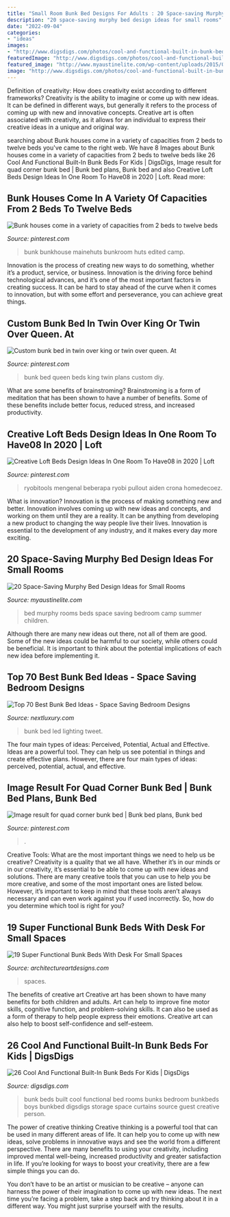```yaml
---
title: "Small Room Bunk Bed Designs For Adults : 20 Space-saving Murphy Bed Design Ideas For Small Rooms"
description: "20 space-saving murphy bed design ideas for small rooms"
date: "2022-09-04"
categories:
- "ideas"
images:
- "http://www.digsdigs.com/photos/cool-and-functional-built-in-bunk-beds-for-kids-4.jpg"
featuredImage: "http://www.digsdigs.com/photos/cool-and-functional-built-in-bunk-beds-for-kids-4.jpg"
featured_image: "http://www.myaustinelite.com/wp-content/uploads/2015/01/murphy-bed-design-ideas-for-small-rooms-in-blue-and-ethnic-pattern.jpg"
image: "http://www.digsdigs.com/photos/cool-and-functional-built-in-bunk-beds-for-kids-4.jpg"
---
```



Definition of creativity: How does creativity exist according to different frameworks?
Creativity is the ability to imagine or come up with new ideas. It can be defined in different ways, but generally it refers to the process of coming up with new and innovative concepts. Creative art is often associated with creativity, as it allows for an individual to express their creative ideas in a unique and original way.

	

		
searching about Bunk houses come in a variety of capacities from 2 beds to twelve beds you've came to the right web. We have 8 Images about Bunk houses come in a variety of capacities from 2 beds to twelve beds like 26 Cool And Functional Built-In Bunk Beds For Kids | DigsDigs, Image result for quad corner bunk bed | Bunk bed plans, Bunk bed and also Creative Loft Beds Design Ideas In One Room To Have08 in 2020 | Loft. Read more:
		
    
## Bunk Houses Come In A Variety Of Capacities From 2 Beds To Twelve Beds

<img loading=lazy src="https://i.pinimg.com/736x/33/d2/8c/33d28c153362bb23c142376d6bf96d2f.jpg" onerror="this.onerror=null;this.src='https://tse3.mm.bing.net/th?id=OIP._HeRDBwfBkqIJQBK2h5v7wHaLH&amp;pid=15.1';" alt="Bunk houses come in a variety of capacities from 2 beds to twelve beds">

_Source: pinterest.com_

>bunk bunkhouse mainehuts bunkroom huts edited camp. 

	

Innovation is the process of creating new ways to do something, whether it’s a product, service, or business. Innovation is the driving force behind technological advances, and it’s one of the most important factors in creating success. It can be hard to stay ahead of the curve when it comes to innovation, but with some effort and perseverance, you can achieve great things.

    
## Custom Bunk Bed In Twin Over King Or Twin Over Queen. At

<img loading=lazy src="https://i.pinimg.com/736x/0d/2f/e4/0d2fe42ff8f6ef3c2da8359d20270d2e.jpg" onerror="this.onerror=null;this.src='https://tse1.mm.bing.net/th?id=OIP.ISU2af4jxDt9Dixp304FRwHaJ3&amp;pid=15.1';" alt="Custom bunk bed in twin over king or twin over queen. At">

_Source: pinterest.com_

>bunk bed queen beds king twin plans custom diy. 

	

What are some benefits of brainstroming?
Brainstroming is a form of meditation that has been shown to have a number of benefits. Some of these benefits include better focus, reduced stress, and increased productivity.

    
## Creative Loft Beds Design Ideas In One Room To Have08 In 2020 | Loft

<img loading=lazy src="https://i.pinimg.com/736x/8b/88/3f/8b883f824d8a735b531fc03f19ef0da8.jpg" onerror="this.onerror=null;this.src='https://tse3.mm.bing.net/th?id=OIP.wZ-FljqQ4W5IRAIxRp3PdwHaHa&amp;pid=15.1';" alt="Creative Loft Beds Design Ideas In One Room To Have08 in 2020 | Loft">

_Source: pinterest.com_

>ryobitools mengenal beberapa ryobi pullout aiden crona homedecoez. 

	

What is innovation?
Innovation is the process of making something new and better. Innovation involves coming up with new ideas and concepts, and working on them until they are a reality. It can be anything from developing a new product to changing the way people live their lives. Innovation is essential to the development of any industry, and it makes every day more exciting.

    
## 20 Space-Saving Murphy Bed Design Ideas For Small Rooms

<img loading=lazy src="http://www.myaustinelite.com/wp-content/uploads/2015/01/murphy-bed-design-ideas-for-small-rooms-in-blue-and-ethnic-pattern.jpg" onerror="this.onerror=null;this.src='https://tse3.mm.bing.net/th?id=OIP.DvrM8j1cnN-1pDANbmSZIwHaKN&amp;pid=15.1';" alt="20 Space-Saving Murphy Bed Design Ideas for Small Rooms">

_Source: myaustinelite.com_

>bed murphy rooms beds space saving bedroom camp summer children. 

	

Although there are many new ideas out there, not all of them are good. Some of the new ideas could be harmful to our society, while others could be beneficial. It is important to think about the potential implications of each new idea before implementing it.

    
## Top 70 Best Bunk Bed Ideas - Space Saving Bedroom Designs

<img loading=lazy src="http://nextluxury.com/wp-content/uploads/led-lighting-bunk-bed-ideas.jpg" onerror="this.onerror=null;this.src='https://tse4.mm.bing.net/th?id=OIP.rsBl2cIru8cPB0QmTvw5rgAAAA&amp;pid=15.1';" alt="Top 70 Best Bunk Bed Ideas - Space Saving Bedroom Designs">

_Source: nextluxury.com_

>bunk bed led lighting tweet. 

	

The four main types of ideas: Perceived, Potential, Actual and Effective.
Ideas are a powerful tool. They can help us see potential in things and create effective plans. However, there are four main types of ideas: perceived, potential, actual, and effective.

    
## Image Result For Quad Corner Bunk Bed | Bunk Bed Plans, Bunk Bed

<img loading=lazy src="https://i.pinimg.com/736x/9f/55/52/9f55529e8bcd0e4f5285153ac72c00ba.jpg" onerror="this.onerror=null;this.src='https://tse4.mm.bing.net/th?id=OIP.YGT1vBLCF11ZqtWSES0LXwHaJ4&amp;pid=15.1';" alt="Image result for quad corner bunk bed | Bunk bed plans, Bunk bed">

_Source: pinterest.com_

>. 

	

Creative Tools: What are the most important things we need to help us be creative?
Creativity is a quality that we all have. Whether it’s in our minds or in our creativity, it’s essential to be able to come up with new ideas and solutions. There are many creative tools that you can use to help you be more creative, and some of the most important ones are listed below. However, it’s important to keep in mind that these tools aren’t always necessary and can even work against you if used incorrectly. So, how do you determine which tool is right for you?

    
## 19 Super Functional Bunk Beds With Desk For Small Spaces

<img loading=lazy src="https://www.architectureartdesigns.com/wp-content/uploads/2016/12/10-8.jpg" onerror="this.onerror=null;this.src='https://tse2.mm.bing.net/th?id=OIP.2AuLEiwA3kgzuixmraYYLgHaFj&amp;pid=15.1';" alt="19 Super Functional Bunk Beds With Desk For Small Spaces">

_Source: architectureartdesigns.com_

>spaces. 

	

The benefits of creative art
Creative art has been shown to have many benefits for both children and adults. Art can help to improve fine motor skills, cognitive function, and problem-solving skills. It can also be used as a form of therapy to help people express their emotions. Creative art can also help to boost self-confidence and self-esteem.

    
## 26 Cool And Functional Built-In Bunk Beds For Kids | DigsDigs

<img loading=lazy src="http://www.digsdigs.com/photos/cool-and-functional-built-in-bunk-beds-for-kids-4.jpg" onerror="this.onerror=null;this.src='https://tse1.mm.bing.net/th?id=OIP.7i6GT-MNbTkuZqDHdT179QHaKe&amp;pid=15.1';" alt="26 Cool And Functional Built-In Bunk Beds For Kids | DigsDigs">

_Source: digsdigs.com_

>bunk beds built cool functional bed rooms bunks bedroom bunkbeds boys bunkbed digsdigs storage space curtains source guest creative person. 

	

The power of creative thinking
Creative thinking is a powerful tool that can be used in many different areas of life. It can help you to come up with new ideas, solve problems in innovative ways and see the world from a different perspective.
There are many benefits to using your creativity, including improved mental well-being, increased productivity and greater satisfaction in life. If you’re looking for ways to boost your creativity, there are a few simple things you can do.

You don’t have to be an artist or musician to be creative – anyone can harness the power of their imagination to come up with new ideas. The next time you’re facing a problem, take a step back and try thinking about it in a different way. You might just surprise yourself with the results.

